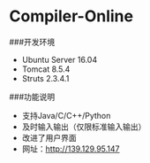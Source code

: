 # Compiler-Online
###开发环境
* Ubuntu Server 16.04
* Tomcat 8.5.4
* Struts 2.3.4.1

###功能说明
* 支持Java/C/C++/Python
* 及时输入输出（仅限标准输入输出）
* 改进了用户界面
* 网址：http://139.129.95.147
